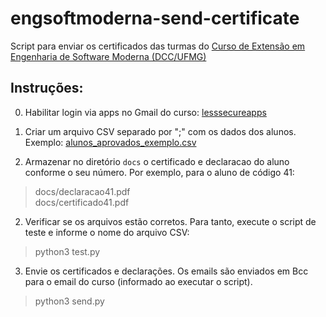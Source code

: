 # engsoftmoderna-send-certificate
Script para enviar os certificados das turmas do [Curso de Extensão em Engenharia de Software Moderna (DCC/UFMG)](http://www.engsoftmoderna.dcc.ufmg.br/)

## Instruções:

0) Habilitar login via apps no Gmail do curso: [lesssecureapps](https://myaccount.google.com/lesssecureapps)

1) Criar um arquivo  CSV separado por ";" com os dados dos alunos.  Exemplo: [alunos_aprovados_exemplo.csv](https://github.com/alinebrito/engsoftmoderna-send-certificate/blob/master/alunos_aprovados_exemplo.csv)

2) Armazenar no diretório `docs` o certificado e declaracao do aluno conforme o seu número. Por exemplo, para o aluno de código 41:

>docs/declaracao41.pdf\
>docs/certificado41.pdf

2) Verificar se os arquivos estão corretos. Para tanto, execute o script de teste e informe o nome do arquivo CSV:

> python3 test.py

3) Envie os certificados e declarações. Os emails são enviados em Bcc para o email do curso (informado ao executar o script).

> python3 send.py




